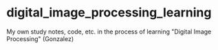 # digital_image_processing_learning
My own study notes, code, etc. in the process of learning "Digital Image Processing" (Gonzalez)
